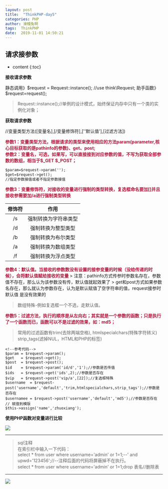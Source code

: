 ```yaml
---
layout: post
title:  "ThinkPHP-day5"
categories: PHP
author: 滑稽兔啊
tags:  ThinkPHP
date:  2019-11-01 14:50:21
---
```




## 请求接参数











* content
{:toc}

**接收请求参数**

静态调用》$request = Request::instance(); //use think\Request;
助手函数》$request=request();

> Request::instance();//单例的设计模式，始终保证内存中只有一个类的实例化对象；


**获取请求参数**

//变量类型方法([变量名],[/变量修饰符],['‘默认值'],[过滤方法])

<span style="color:#B1173C;font-weight:bold;">
参数1：变量类型方法，根据请求的类型来使用相应的方法param(parameter,核心目标获取的是pathinfo的参数)、get、post;<br>
参数2：变量名，可选，如果写，可以直接接到对应参数的值，不写为获取全部参数的数组，相当于$_GET  $_POST；
</span>

```html
$param=$request->param('');
$get=$request->get();
//指定参数接值或者不指定参数接值
```
<span style="color:#B1173C;font-weight:bold;">
参数3：变量修饰符，对接收的变量进行强制的类型转换，复选框命名要加[]并且接收参需要加/a进行强制类型转换
</span>

| 修饰符 |         作用         |
| :----: | :------------------: |
|   /s   | 强制转换为字符串类型 |
|   /d   |  强制转换为整型类型  |
|   /b   |  强制转换为布尔类型  |
|   /a   |  强制转换为数组类型  |
|   /f   |  强制转换为浮点类型  |

<span style="color:#B1173C;font-weight:bold;">
参数4：默认值。当接收的参数数没有设置的接参变量的时候（没给传递的时候），会将默认值赋给接收的变量
</span>
> 注意：pathinfo方式传参时参数名存在，参数值不存在，那么认为该参数没有传，默认值就起效果了
> get和post方式如果参数名存在，那么就认为参数存在，认为是默认赋值了空字符串的值，request接参时默认值 是没有效果的

> 数组特殊-例如复选框一个不选，走默认值。

<span style="color:#B1173C;font-weight:bold;">
参数5：过滤方法，执行的顺序是从左向右；其实就是一个参数的函数；只是执行了一个函数而已，函数可以不是过滤的效果，如：md5；
</span>

>常用的过滤函数有trim(去除两端空格),
>htmlspecialchars(特殊字符转义)
>strip_tags(滤掉NUL，HTML和PHP的标签)

```php+HTML
<!--参考代码-->
$param = $request->param();
$get   = $request->get();
$post  = $request->post();
$id    = $request->param('id/d','1');//参数是否传值
$ids   = $request->get('ids',2);//参数是否存在
$vip   = $request->post('vip/a',[22]);//复选框特殊
$username  = $request-post('username','default','trim,htmlspecialchars,strip_tags');//参数是否存在
$usernamee = $request->post('username','default','md5');//参数是否存在
// 赋值到模版
$this->assign('name','zhuoxiang');
```



**使用PHP函数对变量进行比较**

![](https://j1109053660.oss-cn-hangzhou.aliyuncs.com/img/20191224134304.png)



-----

> sql注释 <br>
> 在索引栏中输入一下代码：<br>
>select * from user where username='admin' or 1=1;--' and upwd='123456';//--注释后面的代码将屏蔽掉不在执行。<br>
>select * from user where username='admin' or 1=1;drop 表名//删除表

-----

![](https://timgsa.baidu.com/timg?image&quality=80&size=b9999_10000&sec=1572600887329&di=e4b3e049453205489866a6d2fb46d174&imgtype=0&src=http%3A%2F%2Fimg.mp.itc.cn%2Fupload%2F20170220%2F46becb84e4eb4aae94260f6eb6a5eeaf.jpg)